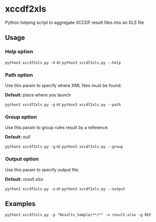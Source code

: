 # xccdf2xls

Python helping script to aggregate XCCDF result files into an XLS file

## Usage

### Help option

`python3 xccdf2xls.py -h` or `python3 xccdf2xls.py --help`

### Path option

Use this param to specify where XML files must be found.

**Default:** place where you launch

`python3 xccdf2xls.py -p` or `python3 xccdf2xls.py --path`

### Group option

Use this param to group rules result by a reference.

**Default:** _null_

`python3 xccdf2xls.py -g` or `python3 xccdf2xls.py --group`

### Output option

Use this param to specify output file.

**Default:** _result.xlsx_

`python3 xccdf2xls.py -o` or `python3 xccdf2xls.py --output`

## Examples

`python3 xccdf2xls.py -p "Results_Sample/**/*" -o result.xlsx -g REF`
